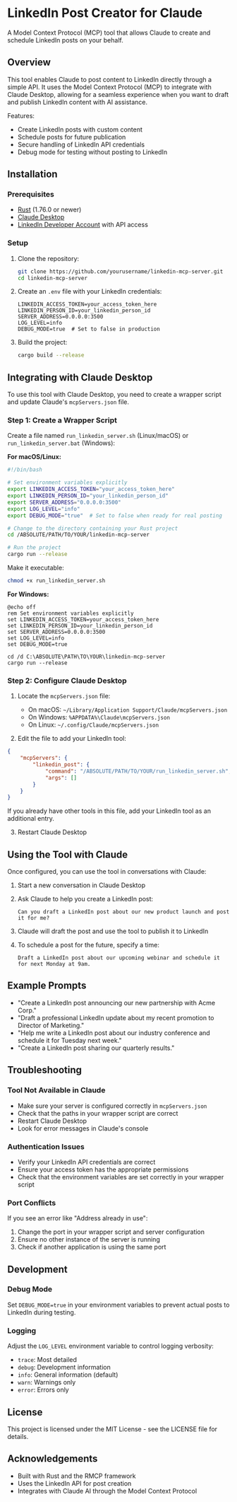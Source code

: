 # LinkedIn Post Creator for Claude

A Model Context Protocol (MCP) tool that allows Claude to create and schedule LinkedIn posts on your behalf.

## Overview

This tool enables Claude to post content to LinkedIn directly through a simple API. It uses the Model Context Protocol (MCP) to integrate with Claude Desktop, allowing for a seamless experience when you want to draft and publish LinkedIn content with AI assistance.

Features:
- Create LinkedIn posts with custom content
- Schedule posts for future publication
- Secure handling of LinkedIn API credentials
- Debug mode for testing without posting to LinkedIn

## Installation

### Prerequisites

- [Rust](https://www.rust-lang.org/tools/install) (1.76.0 or newer)
- [Claude Desktop](https://claude.ai/desktop)
- [LinkedIn Developer Account](https://www.linkedin.com/developers/) with API access

### Setup

1. Clone the repository:
   ```bash
   git clone https://github.com/yourusername/linkedin-mcp-server.git
   cd linkedin-mcp-server
   ```

2. Create an `.env` file with your LinkedIn credentials:
   ```
   LINKEDIN_ACCESS_TOKEN=your_access_token_here
   LINKEDIN_PERSON_ID=your_linkedin_person_id
   SERVER_ADDRESS=0.0.0.0:3500
   LOG_LEVEL=info
   DEBUG_MODE=true  # Set to false in production
   ```

3. Build the project:
   ```bash
   cargo build --release
   ```

## Integrating with Claude Desktop

To use this tool with Claude Desktop, you need to create a wrapper script and update Claude's `mcpServers.json` file.

### Step 1: Create a Wrapper Script

Create a file named `run_linkedin_server.sh` (Linux/macOS) or `run_linkedin_server.bat` (Windows):

**For macOS/Linux:**
```bash
#!/bin/bash

# Set environment variables explicitly
export LINKEDIN_ACCESS_TOKEN="your_access_token_here"
export LINKEDIN_PERSON_ID="your_linkedin_person_id"
export SERVER_ADDRESS="0.0.0.0:3500"
export LOG_LEVEL="info"
export DEBUG_MODE="true"  # Set to false when ready for real posting

# Change to the directory containing your Rust project
cd /ABSOLUTE/PATH/TO/YOUR/linkedin-mcp-server

# Run the project
cargo run --release
```

Make it executable:
```bash
chmod +x run_linkedin_server.sh
```

**For Windows:**
```batch
@echo off
rem Set environment variables explicitly
set LINKEDIN_ACCESS_TOKEN=your_access_token_here
set LINKEDIN_PERSON_ID=your_linkedin_person_id
set SERVER_ADDRESS=0.0.0.0:3500
set LOG_LEVEL=info
set DEBUG_MODE=true

cd /d C:\ABSOLUTE\PATH\TO\YOUR\linkedin-mcp-server
cargo run --release
```

### Step 2: Configure Claude Desktop

1. Locate the `mcpServers.json` file:
   - On macOS: `~/Library/Application Support/Claude/mcpServers.json`
   - On Windows: `%APPDATA%\Claude\mcpServers.json`
   - On Linux: `~/.config/Claude/mcpServers.json`

2. Edit the file to add your LinkedIn tool:

```json
{
    "mcpServers": {
        "linkedin_post": {
            "command": "/ABSOLUTE/PATH/TO/YOUR/run_linkedin_server.sh",
            "args": []
        }
    }
}
```

If you already have other tools in this file, add your LinkedIn tool as an additional entry.

3. Restart Claude Desktop

## Using the Tool with Claude

Once configured, you can use the tool in conversations with Claude:

1. Start a new conversation in Claude Desktop
2. Ask Claude to help you create a LinkedIn post:
   ```
   Can you draft a LinkedIn post about our new product launch and post it for me?
   ```

3. Claude will draft the post and use the tool to publish it to LinkedIn
4. To schedule a post for the future, specify a time:
   ```
   Draft a LinkedIn post about our upcoming webinar and schedule it for next Monday at 9am.
   ```

## Example Prompts

- "Create a LinkedIn post announcing our new partnership with Acme Corp."
- "Draft a professional LinkedIn update about my recent promotion to Director of Marketing."
- "Help me write a LinkedIn post about our industry conference and schedule it for Tuesday next week."
- "Create a LinkedIn post sharing our quarterly results."

## Troubleshooting

### Tool Not Available in Claude

- Make sure your server is configured correctly in `mcpServers.json`
- Check that the paths in your wrapper script are correct
- Restart Claude Desktop
- Look for error messages in Claude's console

### Authentication Issues

- Verify your LinkedIn API credentials are correct
- Ensure your access token has the appropriate permissions
- Check that the environment variables are set correctly in your wrapper script

### Port Conflicts

If you see an error like "Address already in use":

1. Change the port in your wrapper script and server configuration
2. Ensure no other instance of the server is running
3. Check if another application is using the same port

## Development

### Debug Mode

Set `DEBUG_MODE=true` in your environment variables to prevent actual posts to LinkedIn during testing.

### Logging

Adjust the `LOG_LEVEL` environment variable to control logging verbosity:
- `trace`: Most detailed
- `debug`: Development information
- `info`: General information (default)
- `warn`: Warnings only
- `error`: Errors only

## License

This project is licensed under the MIT License - see the LICENSE file for details.

## Acknowledgements

- Built with Rust and the RMCP framework
- Uses the LinkedIn API for post creation
- Integrates with Claude AI through the Model Context Protocol
